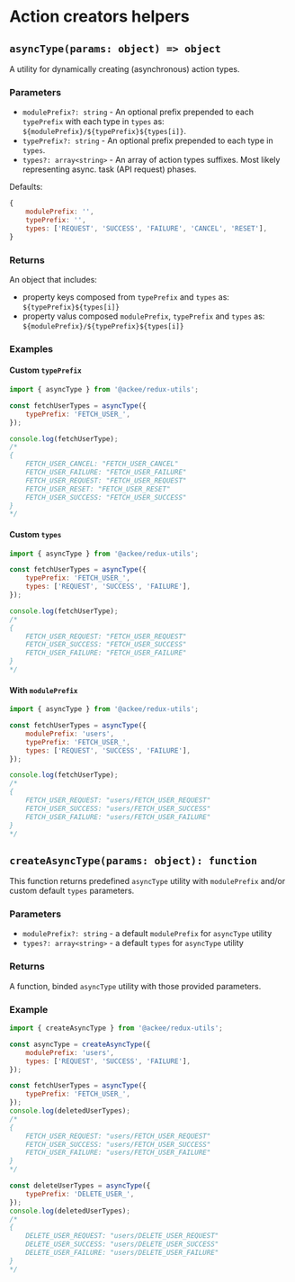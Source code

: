 # Action creators helpers

## `asyncType(params: object) => object`

A utility for dynamically creating (asynchronous) action types.

### Parameters

-   `modulePrefix?: string` - An optional prefix prepended to each `typePrefix` with each type in `types` as: `${modulePrefix}/${typePrefix}${types[i]}`.
-   `typePrefix?: string` - An optional prefix prepended to each type in `types`.
-   `types?: array<string>` - An array of action types suffixes. Most likely representing async. task (API request) phases.

Defaults:

```js
{
    modulePrefix: '',
    typePrefix: '',
    types: ['REQUEST', 'SUCCESS', 'FAILURE', 'CANCEL', 'RESET'],
}
```

### Returns

An object that includes:

-   property keys composed from `typePrefix` and `types` as: `${typePrefix}${types[i]}`
-   property valus composed `modulePrefix`, `typePrefix` and `types` as: `${modulePrefix}/${typePrefix}${types[i]}`

### Examples

#### Custom `typePrefix`

```js
import { asyncType } from '@ackee/redux-utils';

const fetchUserTypes = asyncType({
    typePrefix: 'FETCH_USER_',
});

console.log(fetchUserType);
/*
{
    FETCH_USER_CANCEL: "FETCH_USER_CANCEL"
    FETCH_USER_FAILURE: "FETCH_USER_FAILURE"
    FETCH_USER_REQUEST: "FETCH_USER_REQUEST"
    FETCH_USER_RESET: "FETCH_USER_RESET"
    FETCH_USER_SUCCESS: "FETCH_USER_SUCCESS"
}
*/
```

#### Custom `types`

```js
import { asyncType } from '@ackee/redux-utils';

const fetchUserTypes = asyncType({
    typePrefix: 'FETCH_USER_',
    types: ['REQUEST', 'SUCCESS', 'FAILURE'],
});

console.log(fetchUserType);
/*
{
    FETCH_USER_REQUEST: "FETCH_USER_REQUEST"
    FETCH_USER_SUCCESS: "FETCH_USER_SUCCESS"
    FETCH_USER_FAILURE: "FETCH_USER_FAILURE"
}
*/
```

#### With `modulePrefix`

```js
import { asyncType } from '@ackee/redux-utils';

const fetchUserTypes = asyncType({
    modulePrefix: 'users',
    typePrefix: 'FETCH_USER_',
    types: ['REQUEST', 'SUCCESS', 'FAILURE'],
});

console.log(fetchUserType);
/*
{
    FETCH_USER_REQUEST: "users/FETCH_USER_REQUEST"
    FETCH_USER_SUCCESS: "users/FETCH_USER_SUCCESS"
    FETCH_USER_FAILURE: "users/FETCH_USER_FAILURE"
}
*/
```

## `createAsyncType(params: object): function`

This function returns predefined `asyncType` utility with `modulePrefix` and/or custom default `types` parameters.

### Parameters

-   `modulePrefix?: string` - a default `modulePrefix` for `asyncType` utility
-   `types?: array<string>` - a default `types` for `asyncType` utility

### Returns

A function, binded `asyncType` utility with those provided parameters.

### Example

```js
import { createAsyncType } from '@ackee/redux-utils';

const asyncType = createAsyncType({
    modulePrefix: 'users',
    types: ['REQUEST', 'SUCCESS', 'FAILURE'],
});

const fetchUserTypes = asyncType({
    typePrefix: 'FETCH_USER_',
});
console.log(deletedUserTypes);
/*
{
    FETCH_USER_REQUEST: "users/FETCH_USER_REQUEST"
    FETCH_USER_SUCCESS: "users/FETCH_USER_SUCCESS"
    FETCH_USER_FAILURE: "users/FETCH_USER_FAILURE"
}
*/

const deleteUserTypes = asyncType({
    typePrefix: 'DELETE_USER_',
});
console.log(deletedUserTypes);
/*
{
    DELETE_USER_REQUEST: "users/DELETE_USER_REQUEST"
    DELETE_USER_SUCCESS: "users/DELETE_USER_SUCCESS"
    DELETE_USER_FAILURE: "users/DELETE_USER_FAILURE"
}
*/
```
